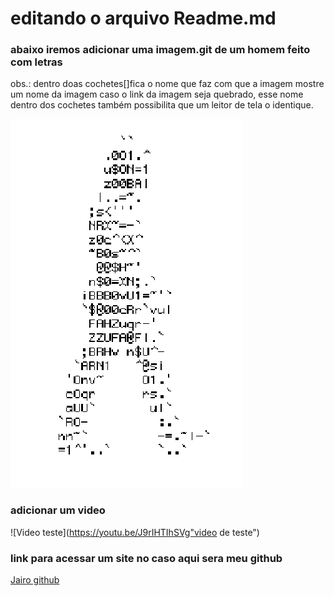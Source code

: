 # editando o arquivo Readme.md

### abaixo iremos adicionar uma imagem.git de um homem feito com letras
obs.: dentro doas cochetes[]fica o nome que faz com que a imagem mostre um nome da imagem caso o link da imagem seja quebrado, esse nome dentro dos cochetes também possibilita que um leitor de tela o identique. 

![Homem letra](https://github.com/Jairo-GitHub-Principal/ReadmMD_markdown/blob/master/homem_letra.gif)

### adicionar um video 
![Video teste](https://youtu.be/J9rIHTIhSVg"video de teste")

### link para acessar um site no caso aqui sera meu github
[Jairo github](https://github.com/Jairo-GitHub-Principal)








